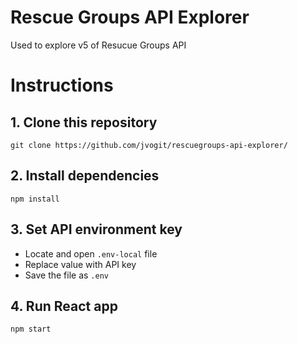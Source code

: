 # Rescue Groups API Explorer
Used to explore v5 of Resucue Groups API
# Instructions
## 1. Clone this repository
```
git clone https://github.com/jvogit/rescuegroups-api-explorer/
```

## 2. Install dependencies
```
npm install
```

## 3. Set API environment key

   - Locate and open ```.env-local``` file
   - Replace value with API key
   - Save the file as ```.env```

## 4. Run React app
```
npm start
```

